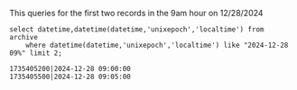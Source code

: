 This queries for the first two records in the 9am hour on 12/28/2024

````
select datetime,datetime(datetime,'unixepoch','localtime') from archive
    where datetime(datetime,'unixepoch','localtime') like "2024-12-28 09%" limit 2;

1735405200|2024-12-28 09:00:00
1735405500|2024-12-28 09:05:00
````
